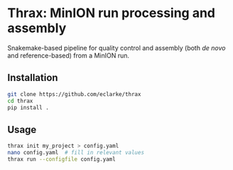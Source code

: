 # Thrax: MinION run processing and assembly

Snakemake-based pipeline for quality control and assembly (both _de novo_ and reference-based) from a MinION run.

## Installation

```bash
git clone https://github.com/eclarke/thrax
cd thrax
pip install .
```

## Usage

```bash
thrax init my_project > config.yaml
nano config.yaml  # fill in relevant values
thrax run --configfile config.yaml
```
